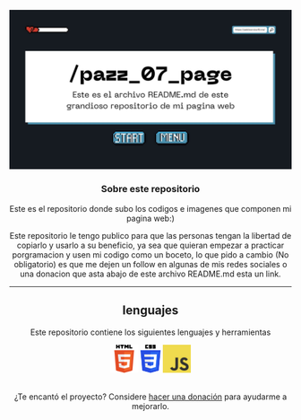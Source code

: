 <div align="center">
<p align="justify/left/right/center">
<img src="https://github.com/Pazz07/pazz_07_page/blob/gh-pages/img/tarjeta_de_presentacion_page07.jpg">

### Sobre este repositorio

Este es el repositorio donde subo los codigos e imagenes que componen mi pagina web:)

Este repositorio le tengo publico para que las personas tengan la libertad de copiarlo y usarlo a su beneficio, ya sea que quieran empezar a practicar porgramacion y usen mi codigo como un boceto, lo que pido a cambio (No obligatorio) es que me dejen un follow en algunas de mis redes sociales o una donacion que asta abajo de este archivo README.md esta un link.

---

<h2 align="center">lenguajes</h2>
<p align="center">Este repositorio contiene los siguientes lenguajes y herramientas</p>

<div align="center">
<img src='https://github.com/Pazz07/Pazz07/blob/main/img/Image_Logo_Html.png' height='50px'>
<img src='https://github.com/Pazz07/Pazz07/blob/main/img/Image_Logo_Css.png' height='50px'>
<img src='https://github.com/Pazz07/Pazz07/blob/main/img/Image_Logo_Js.jpg' height='50px'>
</div></br>

¿Te encantó el proyecto? Considere [hacer una donación](#) para ayudarme a mejorarlo.

</div>
